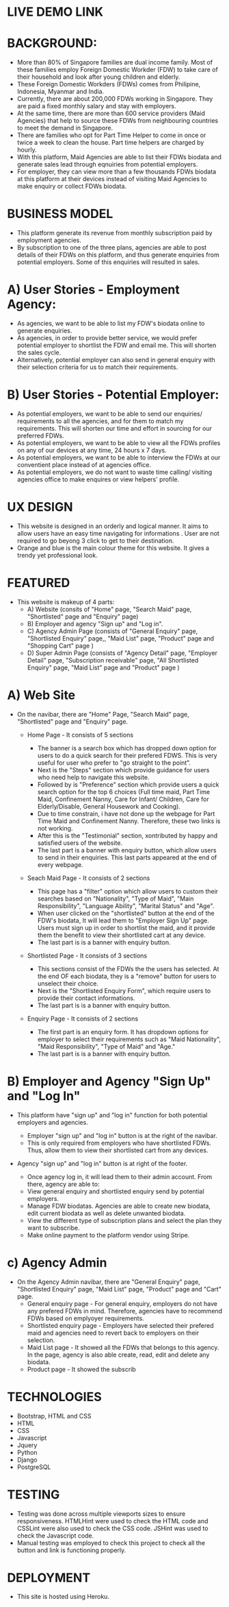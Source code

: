 LIVE DEMO LINK
==============



BACKGROUND:
==========
* More than 80% of Singapore families are dual income family. Most of these families employ Foreign Domestic Workder (FDW) to take care of their household and look after young children and elderly.
* These Foreign Domestic Workders (FDWs) comes from Philipine, Indonesia, Myanmar and India.
* Currently, there are about 200,000 FDWs working in Singapore.  They are paid a fixed monthly salary and stay with employers.
* At the same time, there are more than 600 service providers (Maid Agencies) that help to source these FDWs from neighbouring countries to meet the demand in Singapore.
* There are families who opt for Part Time Helper to come in once or twice a week to clean the house.  Part time helpers are charged by hourly.
* With this platform, Maid Agencies are able to list their FDWs biodata and generate sales lead through eqnuiries from potential employers.
* For employer, they can view more than a few thousands FDWs biodata at this platform at their devices instead of visiting Maid Agencies to make enquiry or collect FDWs biodata.
 


BUSINESS MODEL
==============
* This platform generate its revenue from monthly subscription paid by employment agencies.  
* By subscription to one of the three plans, agencies are able to post details of their FDWs on this platform, and thus generate enquiries from potential employers. Some of this enquiries will resulted in sales.



A) User Stories - Employment Agency:
==================================
* As agencies, we want to be able to list my FDW's biodata online to generate enquiries.
* As agencies, in order to provide better service, we would prefer potential employer to shortlist the FDW and email me. This will shorten the sales cycle.
* Alternatively, potential employer can also send in general enquiry with their selection criteria for us to match their requirements.


B) User Stories - Potential Employer:
==================================
* As potential employers,  we want to be able to send our enquiries/ requirements to all the agencies, and for them to match my requirements. This will shorten our time and effort in sourcing for our preferred FDWs.
* As potential employers,  we want to be able to view all the FDWs profiles on any of our devices at any time, 24 hours x 7 days.
* As potential employers,  we want to be able to interview the FDWs at our conventient place instead of at agencies office.
* As potential employers, we do not want to waste time calling/ visiting agencies office to make enquires or view helpers' profile. 


UX DESIGN
=========
* This website is designed in an orderly and logical manner. It aims to allow users have an easy time navigating for informations .  User are not required to go beyong 3 click to get to their destination.
* Orange and blue is the main colour theme for this website. It gives a trendy yet professional look. 


FEATURED 
========
* This website is makeup of 4 parts:
    * A) Website (consits of "Home" page, "Search Maid" page, "Shortlisted" page and "Enquiry" page)
    * B) Employer and agency "Sign up" and "Log in".
    * C) Agency Admin Page (consists of "General Enquiry" page, "Shortlisted Enquiry" page,, "Maid List" page, "Product" page and "Shopping Cart" page )
    * D) Super Admin Page (consists of "Agency Detail" page, "Employer Detail" page, "Subscription receivable" page, "All Shortlisted Enquiry" page, "Maid List" page and "Product" page )


A) Web Site
===========
* On the navibar, there are "Home" Page, "Search Maid" page, "Shortlisted" page and "Enquiry" page. 
    * Home Page - It consists of 5 sections
        * The banner is a search box which has dropped down option for users to do a quick search for their prefered FDWS. This is very useful for user who prefer to "go straight to the point". 
        * Next is the "Steps" section which provide guidance for users who need help to navigate this website. 
        * Followed by is "Preference" section which provide users a quick search option for the top 6 choices (Full time maid, Part Time Maid, Confinement Nanny, Care for Infant/ Children, Care for Elderly/Disable, General Housework and Cooking).
        * Due to time constrain, i have not done up the webpage for Part Time Maid and Confinement Nanny.  Therefore, these two links is not working.
        * After this is the "Testimonial" section, xontributed by happy and satisfied users of the website.
        * The last part is a banner with enquiry button, which allow users to send in their enquiries. This last parts appeared at the end of every webpage.
        
    * Seach Maid Page - It consists of 2 sections
        * This page has a "filter" option which allow users to custom their searches based on "Nationality", "Type of Maid", "Main Responsibility", "Language Ability", "Marital Status" and "Age".
        * When user clicked on the "shortlisted" button at the end of the FDW's biodata, It will lead them to "Employer Sign Up" page.  Users must sign up in order to shortlist the maid, and it provide them the benefit to view their shortlisted cart at any device.
        * The last part is is a banner with enquiry button.
        
    * Shortlisted Page - It consists of 3 sections
        * This sections consist of the FDWs the the users has selected.  At the end OF each biodata, they is a "remove" button for users to unselect their choice.
        * Next is the "Shortlisted Enquiry Form", which require users to provide their contact informations.
        * The last part is is a banner with enquiry button.
        
    * Enquiry Page - It consists of 2 sections
        * The first part is an enquiry form. It has dropdown options for employer to select their requirements such as "Maid Nationality", "Maid Responsibility", "Type of Maid" and "Age."
        * The last part is is a banner with enquiry button.
         

B) Employer and Agency "Sign Up" and "Log In"
============================================
* This platform have "sign up" and "log in" function for both potential employers and agencies. 
    * Employer "sign up" and "log in" button is at the right of the navibar.
    * This is only required from employers who have shortlisted FDWs.  Thus, allow them to view their shortlisted cart from any devices.

* Agency "sign up" and "log in" button is at right of the footer.
    * Once agency log in, it will lead them to their admin account. From there, agency are able to:
    * View general enquiry and shortlisted enquiry send by potential employers. 
    * Manage FDW biodatas.  Agencies are able to create new biodata, edit current biodata as well as delete unwanted biodata.
    * View the different type of subscription plans and select the plan they want to subscribe.
    * Make online payment to the platform vendor using Stripe.
    

c) Agency Admin
===============
* On the Agency Admin navibar, there are "General Enquiry" page, "Shortlisted Enquiry" page, "Maid List" page, "Product" page and "Cart" page.
    * General enquiry page - For general enquiry, employers do not have any prefered FDWs in mind. Therefore, agencies have to recommend FDWs based on emplyoyer requirements.
    * Shortlisted enquiry page - Employers have selected their prefered maid and agencies need to revert back to employers on their selection.
    * Maid List page - It showed all the FDWs that belongs to this agency. In the page, agency is also able create, read, edit and delete any biodata.
    * Product page - It showed the subscrib









  
 
    
    




TECHNOLOGIES
============
* Bootstrap, HTML and CSS
* HTML
* CSS
* Javascript
* Jquery
* Python
* Django
* PostgreSQL



TESTING
=======
* Testing was done across multiple viewports sizes to ensure responsiveness. HTMLHint were used to check the HTML code and CSSLint were also used to check the CSS code. JSHint was used to check the Javascript code.
* Manual testing was employed to check this project to check all the button and link is functioning properly.



DEPLOYMENT
==========
* This site is hosted using Heroku.